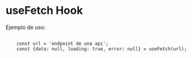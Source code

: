 # useFetch Hook

Ejemplo de uso:
```

    const url = 'endpoint de una api';
    const {data: null, loading: true, error: null} = useFetch(url);
    
```
